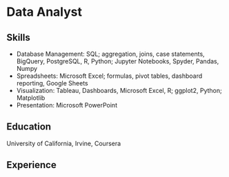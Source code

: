 # Data Analyst

## Skills
-	Database Management: SQL; aggregation, joins, case statements, BigQuery, PostgreSQL, R, 
Python; Jupyter Notebooks, Spyder, Pandas, Numpy 
-	Spreadsheets: Microsoft Excel; formulas, pivot tables, dashboard reporting, Google Sheets 
-	Visualization: Tableau, Dashboards, Microsoft Excel, R; ggplot2, Python; Matplotlib 
-	Presentation: Microsoft PowerPoint


## Education
University of California, Irvine,
Coursera

## Experience

